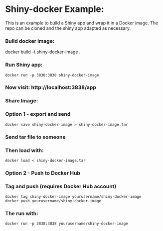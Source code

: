 # Shiny-docker Example:

This is an example to build a Shiny app and wrap it in a Docker image.
The repo can be cloned and the shiny app adapted as necessary.

### Build docker image:
docker build -t shiny-docker-image .

### Run Shiny app:
```{bash}
docker run -p 3838:3838 shiny-docker-image
```

### Now visit: http://localhost:3838/app


### Share Image:

### Option 1 - export and send
```{bash}
docker save shiny-docker-image > shiny-docker-image.tar
```

### Send tar file to someone

### Then load with:
```{bash}
docker load < shiny-docker-image.tar
```

### Option 2 - Push to Docker Hub
### Tag and push (requires Docker Hub account)
```{bash}
docker tag shiny-docker-image yourusername/shiny-docker-image
docker push yourusername/shiny-docker-image
```

### The run with:
```{bash}
docker run -p 3838:3838 yourusername/shiny-docker-image
```